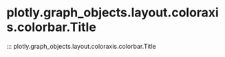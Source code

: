 # plotly.graph_objects.layout.coloraxis.colorbar.Title

::: plotly.graph_objects.layout.coloraxis.colorbar.Title
